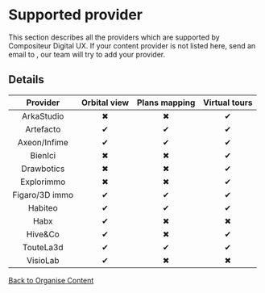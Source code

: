# Supported provider

This section describes all the providers which are supported by Compositeur Digital UX. If your content provider is not listed here, send an email to , our team will try to add your provider.

## Details

| Provider       | Orbital view | Plans mapping | Virtual tours |
|:--------------:|:------------:|:-------------:|:-------------:|
| ArkaStudio     | &#x2716;     | &#x2716;      | &#x2714;      |
| Artefacto      | &#x2714;     | &#x2714;      | &#x2714;      |
| Axeon/Infime   | &#x2714;     | &#x2714;      | &#x2714;      |
| BienIci        | &#x2716;     | &#x2716;      | &#x2714;      |
| Drawbotics     | &#x2716;     | &#x2716;      | &#x2714;      |
| Explorimmo     | &#x2716;     | &#x2716;      | &#x2714;      |
| Figaro/3D immo | &#x2714;     | &#x2714;      | &#x2714;      |
| Habiteo        | &#x2714;     | &#x2714;      | &#x2714;      |
| Habx           | &#x2714;     | &#x2716;      | &#x2716;      |
| Hive&Co        | &#x2714;     | &#x2716;      | &#x2714;      |
| TouteLa3d      | &#x2714;     | &#x2714;      | &#x2714;      |
| VisioLab       | &#x2714;     | &#x2716;      | &#x2716;      |

[Back to Organise Content](../index.md)

